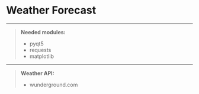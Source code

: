 # Weather Forecast

----------
> **Needed modules:**
> - pyqt5
> - requests
> - matplotlib

----------
> **Weather API:**
> - wunderground.com
